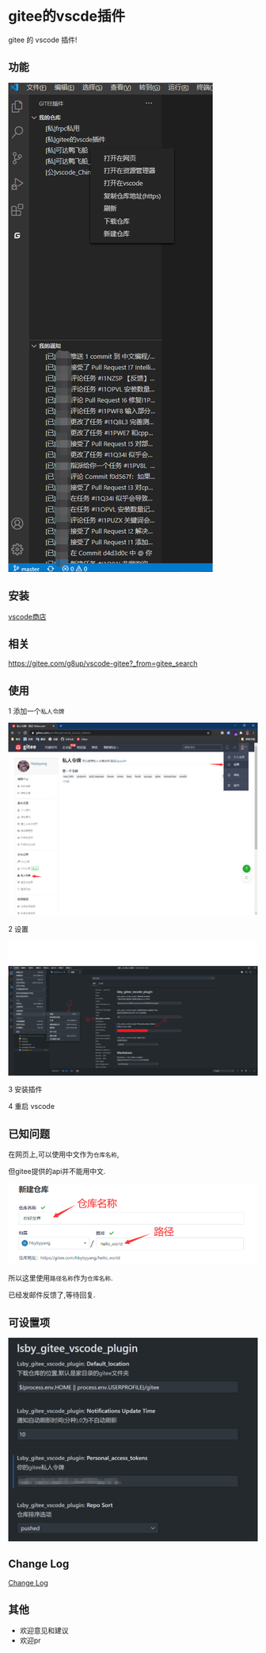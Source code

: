 # gitee的vscde插件

gitee 的 vscode 插件!

## 功能

![效果图](doc/效果图.png)

## 安装

[vscode商店](https://marketplace.visualstudio.com/items?itemName=hbybyyang.gitee-vscode-plugin)

## 相关

<https://gitee.com/g8up/vscode-gitee?_from=gitee_search>

## 使用

1 添加一个`私人令牌`

![使用1](doc/使用1.png)

2 设置

![使用2](doc/使用2.png)

3 安装插件

4 重启 vscode

## 已知问题

在网页上,可以使用中文作为`仓库名称`,

但gitee提供的api并不能用中文.

![仓库和路径](doc/仓库和路径.png)

所以这里使用`路径名称`作为`仓库名称`.

已经发邮件反馈了,等待回复.

## 可设置项

![设置](doc/设置.png)

## Change Log

[Change Log](https://gitee.com/hbybyyang/gitee_vscde_plugin/blob/master/CHANGELOG.md)

## 其他

- 欢迎意见和建议
- 欢迎pr
